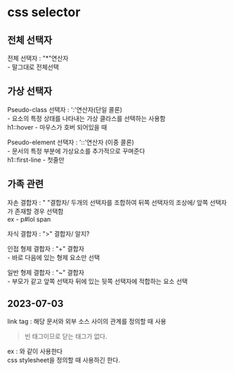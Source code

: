 # css selector   

## 전체 선택자  

전체 선택자 : "*"연산자  
    - 말그대로 전체선택   

## 가상 선택자  

Pseudo-class 선택자 : ':'연산자(단일 콜론)  
    - 요소의 특정 상태를 나타내는 가상 클라스를 선택하는 사용함  
    h1::hover - 마우스가 호버 되어있을 때  

Pseudo-element 선택자 : '::'연산자 (이중 콜론)  
    - 문서의 특정 부분에 가상요소를 추가적으로 꾸며준다  
    h1::first-line - 첫줄만  

## 가족 관련  

자손 결합자 : " "결합자/ 두개의 선택자를 조합하여 뒤쪽 선택자의 조상에/ 앞쪽 선택자가 존재할 경우 선택함  
    ex - p#lol span   

자식 결합자 : ">" 결합자/ 알지?  

인접 형제 결합자 : "+" 결합자  
    - 바로 다음에 있는 형제 요소만 선택  

일반 형제 결합자 : "~" 결합자  
    - 부모가 같고 앞쪽 선택자 뒤에 있는 뒷쪽 선택자에 적합하는 요소 선택  


## 2023-07-03  

link tag : 해당 문서와 외부 소스 사이의 관계를 정의할 때 사용  
 > 빈 태그이므로 닫는 태그가 없다.  

ex : <link rel="stylesheet" type="text/css" herf="sytle.css"> 와 같이 사용한다  
css stylesheet을 정의할 때 사용하긴 한다.  